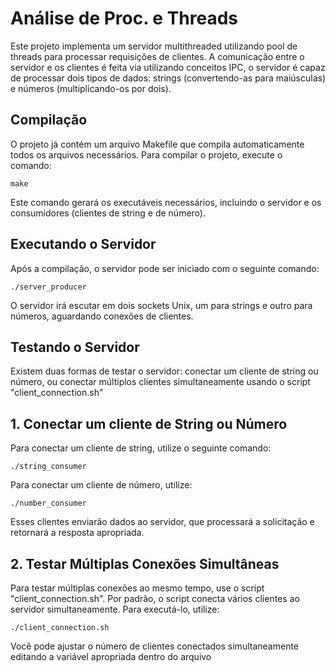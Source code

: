 # Análise de Proc. e Threads

Este projeto implementa um servidor multithreaded utilizando pool de threads para processar requisições de clientes. A comunicação entre o servidor e os clientes é feita via utilizando conceitos IPC, o servidor é capaz de processar dois tipos de dados: strings (convertendo-as para maiúsculas) e números (multiplicando-os por dois).

## Compilação

O projeto já contém um arquivo Makefile que compila automaticamente todos os arquivos necessários. Para compilar o projeto, execute o comando:

```make```

Este comando gerará os executáveis necessários, incluindo o servidor e os consumidores (clientes de string e de número).

## Executando o Servidor

Após a compilação, o servidor pode ser iniciado com o seguinte comando:

```./server_producer```

O servidor irá escutar em dois sockets Unix, um para strings e outro para números, aguardando conexões de clientes.

## Testando o Servidor

Existem duas formas de testar o servidor: conectar um cliente de string ou número, ou conectar múltiplos clientes simultaneamente usando o script "client_connection.sh"

## 1. Conectar um cliente de String ou Número
Para conectar um cliente de string, utilize o seguinte comando:

```./string_consumer```

Para conectar um cliente de número, utilize:

```./number_consumer```

Esses clientes enviarão dados ao servidor, que processará a solicitação e retornará a resposta apropriada.

## 2. Testar Múltiplas Conexões Simultâneas

Para testar múltiplas conexões ao mesmo tempo, use o script "client_connection.sh". Por padrão, o script conecta vários clientes ao servidor simultaneamente. Para executá-lo, utilize:

```./client_connection.sh```

Você pode ajustar o número de clientes conectados simultaneamente editando a variável apropriada dentro do arquivo